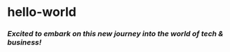 # hello-world
<h3><em>Excited to embark on this new journey into the world of tech & business!</em></h3>

